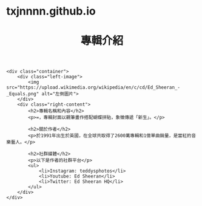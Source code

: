 # txjnnnn.github.io
<!DOCTYPE html>
<html lang="en">
<head>
    <meta charset="UTF-8">
    <meta name="viewport" content="width=device-width, initial-scale=1.0">
    <title>自我介紹網站</title>
    <style>
        /* 樣式與您先前提供的相同，這裡不再重複 */
    </style>
    <script src="https://code.jquery.com/jquery-3.6.0.min.js"></script>
    <link rel="stylesheet" href="https://code.jquery.com/ui/1.12.1/themes/base/jquery-ui.css">
    <script src="https://code.jquery.com/ui/1.12.1/jquery-ui.js"></script>
    <script>
        $(document).ready(function() {
            // 當點擊專輯圖片時，彈出對話框
            $('.left-image img').click(function() {
                // 使用 jQuery UI 對話框插件
                $('<div>更多專輯信息和詳細內容在此處。</div>').dialog({
                    title: '專輯詳情',
                    modal: true,
                    width: 400
                });
            });
        });
    </script>
</head>
<body>
    <header>
        <h1>專輯介紹</h1>
    </header>

    <div class="container">
        <div class="left-image">
            <img src="https://upload.wikimedia.org/wikipedia/en/c/cd/Ed_Sheeran_-_Equals.png" alt="左側圖片">
        </div>
        <div class="right-content">
            <h2>專輯名稱和內容</h2>
            <p>=，專輯封面以親筆畫作搭配蝴蝶拼貼，象徵傳遞「新生」。</p>

            <h2>關於作者</h2>
            <p>於1991年出生於英國，在全球共取得了2600萬專輯和1億單曲銷量，是當紅的音樂藝人。</p>

            <h2>社群媒體</h2>
            <p>以下是作者的社群平台</p>
            <ul>
                <li>Instagram: teddysphotos</li>
                <li>Youtube: Ed Sheeran</li>
                <li>Twitter: Ed Sheeran HQ</li>
            </ul>
        </div>
    </div>
</body>
</html>
